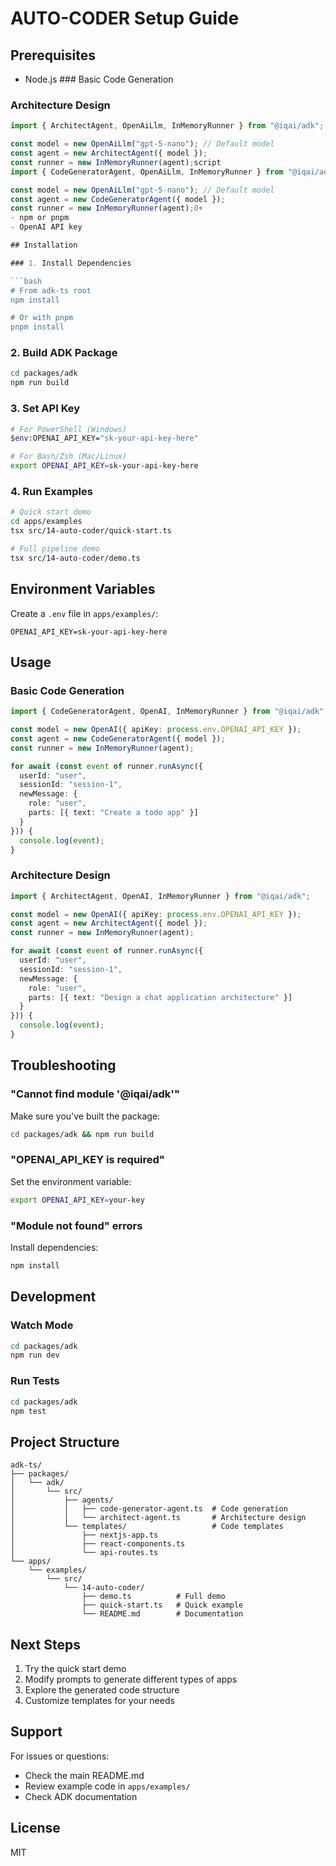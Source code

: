 # AUTO-CODER Setup Guide

## Prerequisites

- Node.js ### Basic Code Generation
### Architecture Design

```typescript
import { ArchitectAgent, OpenAiLlm, InMemoryRunner } from "@iqai/adk";

const model = new OpenAiLlm("gpt-5-nano"); // Default model
const agent = new ArchitectAgent({ model });
const runner = new InMemoryRunner(agent);script
import { CodeGeneratorAgent, OpenAiLlm, InMemoryRunner } from "@iqai/adk";

const model = new OpenAiLlm("gpt-5-nano"); // Default model
const agent = new CodeGeneratorAgent({ model });
const runner = new InMemoryRunner(agent);0+
- npm or pnpm
- OpenAI API key

## Installation

### 1. Install Dependencies

```bash
# From adk-ts root
npm install

# Or with pnpm
pnpm install
```

### 2. Build ADK Package

```bash
cd packages/adk
npm run build
```

### 3. Set API Key

```bash
# For PowerShell (Windows)
$env:OPENAI_API_KEY="sk-your-api-key-here"

# For Bash/Zsh (Mac/Linux)
export OPENAI_API_KEY=sk-your-api-key-here
```

### 4. Run Examples

```bash
# Quick start demo
cd apps/examples
tsx src/14-auto-coder/quick-start.ts

# Full pipeline demo
tsx src/14-auto-coder/demo.ts
```

## Environment Variables

Create a `.env` file in `apps/examples/`:

```env
OPENAI_API_KEY=sk-your-api-key-here
```

## Usage

### Basic Code Generation

```typescript
import { CodeGeneratorAgent, OpenAI, InMemoryRunner } from "@iqai/adk";

const model = new OpenAI({ apiKey: process.env.OPENAI_API_KEY });
const agent = new CodeGeneratorAgent({ model });
const runner = new InMemoryRunner(agent);

for await (const event of runner.runAsync({
  userId: "user",
  sessionId: "session-1",
  newMessage: {
    role: "user",
    parts: [{ text: "Create a todo app" }]
  }
})) {
  console.log(event);
}
```

### Architecture Design

```typescript
import { ArchitectAgent, OpenAI, InMemoryRunner } from "@iqai/adk";

const model = new OpenAI({ apiKey: process.env.OPENAI_API_KEY });
const agent = new ArchitectAgent({ model });
const runner = new InMemoryRunner(agent);

for await (const event of runner.runAsync({
  userId: "user",
  sessionId: "session-1",
  newMessage: {
    role: "user",
    parts: [{ text: "Design a chat application architecture" }]
  }
})) {
  console.log(event);
}
```

## Troubleshooting

### "Cannot find module '@iqai/adk'"

Make sure you've built the package:
```bash
cd packages/adk && npm run build
```

### "OPENAI_API_KEY is required"

Set the environment variable:
```bash
export OPENAI_API_KEY=your-key
```

### "Module not found" errors

Install dependencies:
```bash
npm install
```

## Development

### Watch Mode

```bash
cd packages/adk
npm run dev
```

### Run Tests

```bash
cd packages/adk
npm test
```

## Project Structure

```
adk-ts/
├── packages/
│   └── adk/
│       └── src/
│           ├── agents/
│           │   ├── code-generator-agent.ts  # Code generation
│           │   └── architect-agent.ts       # Architecture design
│           └── templates/                   # Code templates
│               ├── nextjs-app.ts
│               ├── react-components.ts
│               └── api-routes.ts
└── apps/
    └── examples/
        └── src/
            └── 14-auto-coder/
                ├── demo.ts          # Full demo
                ├── quick-start.ts   # Quick example
                └── README.md        # Documentation
```

## Next Steps

1. Try the quick start demo
2. Modify prompts to generate different types of apps
3. Explore the generated code structure
4. Customize templates for your needs

## Support

For issues or questions:
- Check the main README.md
- Review example code in `apps/examples/`
- Check ADK documentation

## License

MIT
